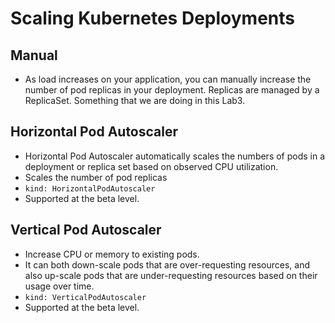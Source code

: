 # Scaling Kubernetes Deployments

## Manual
* As load increases on your application, you can manually increase the number of pod replicas in your deployment. Replicas are managed by a ReplicaSet. Something that we are doing in this Lab3.

## Horizontal Pod Autoscaler
* Horizontal Pod Autoscaler automatically scales the numbers of pods in a deployment or replica set based on observed CPU utilization.
* Scales the number of pod replicas
* `kind: HorizontalPodAutoscaler`
* Supported at the beta level.

## Vertical Pod Autoscaler
* Increase CPU or memory to existing pods.
* It can both down-scale pods that are over-requesting resources, and also up-scale pods that are under-requesting resources based on their usage over time.
* `kind: VerticalPodAutoscaler`
* Supported at the beta level.


